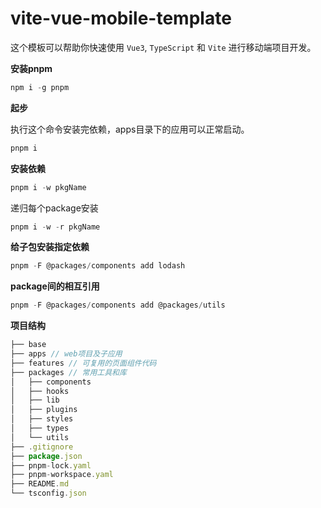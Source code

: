 # vite-vue-mobile-template

这个模板可以帮助你快速使用 `Vue3`, `TypeScript` 和 `Vite` 进行移动端项目开发。

**安装pnpm**

```javascript
npm i -g pnpm 
```

**起步**

执行这个命令安装完依赖，apps目录下的应用可以正常启动。

```javascript
pnpm i 
```

**安装依赖**

```javascript
pnpm i -w pkgName
```

递归每个package安装
```javascript
pnpm i -w -r pkgName
```

**给子包安装指定依赖**
```javascript
pnpm -F @packages/components add lodash
```

**package间的相互引用**
```javascript
pnpm -F @packages/components add @packages/utils
```


**项目结构**
```javascript
├── base
├── apps // web项目及子应用
├── features // 可复用的页面组件代码
├── packages // 常用工具和库
│   ├── components
│   ├── hooks
│   ├── lib
│   ├── plugins
│   ├── styles
│   ├── types
│   └── utils
├── .gitignore
├── package.json
├── pnpm-lock.yaml
├── pnpm-workspace.yaml
├── README.md
└── tsconfig.json
```
